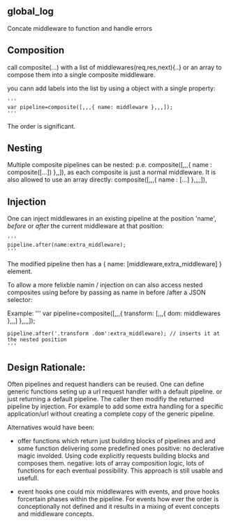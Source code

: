 

<!-- Start composite.js -->

## global_log

Concate middleware to function and handle errors

Composition
-----------
call composite(...) with a list of middlewares(req,res,next){..} or an array to compose them into a single composite middleware.

you cann add labels into the list by using a object with a single property:

    '''
    var pipeline=composite([,,,{ name: middleware },,,]);
    '''

The order is significant.

Nesting
-------
Multiple composite pipelines can be nested: p.e.  composite([,,,{ name : composite([...]) },,]), as each composite is just
a normal middleware. It is also allowed to use an array directly: composite([,,,{ name : [...] },,,,]),

Injection
---------
One can inject middlewares in an existing pipeline at the position 'name', *before* or *after* the current middleware at that position:

    '''
    pipeline.after(name:extra_middleware);
    '''

The modified pipeline then has a { name: [middleware,extra_middleware] } element.

To allow a more felixble namin / injection on can also access nested composites using before by passing
as name in before /after a JSON selector:

Example:
    '''
    var pipeline=composite([,,,{ transform: [,,,{ dom: middlewares },,,] },,,,]);

    pipeline.after('.transform .dom':extra_middleware); // inserts it at the nested position
    '''

Design Rationale:
-------
Often pipelines and request handlers can be reused. One can define generic functions seting up a url request handler with a default pipeline.
or just returning a default pipeline. The caller then modifiy the returned pipeline by injection.
For example to add some extra handling for a specific application/url
without creating a complete copy of the generic pipeline.

Alternatives would have been:
 - offer functions which return just building blocks of pipelines and and some function delivering some predefined ones
   positive: no declerative magic involded. Using code explicitly requests building blocks and composes them.
   negative: lots of array composition logic, lots of functions for each eventual possibility.
   This approach is still usable and usefull.

 - event hooks
   one could mix middlewares with events, and prove hooks forcertain phases within the pipeline.
   For events how ever the order is conceptionally not defined and it results in a mixing of event concepts and middleware concepts.

<!-- End composite.js -->

